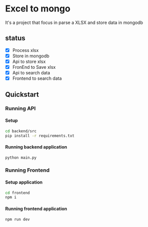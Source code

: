 # Excel to mongo

It's a project that focus in parse a XLSX and store data in mongodb

## status

- [X] Process xlsx
- [X] Store in mongodb
- [X] Api to store xlsx
- [X] FronEnd to Save xlsx
- [X] Api to search data
- [X] Frontend to search data

## Quickstart

### Running API

#### Setup

```bash
cd backend/src
pip install -r requirements.txt
```

#### Running backend application

```bash
python main.py
```

### Running Frontend

#### Setup application

```bash
cd frontend
npm i
```

#### Running frontend application

```bash
npm run dev
```